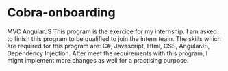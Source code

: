# Cobra-onboarding
MVC AngularJS
This program is the exercice for my internship. I am asked to finish this program to be qualified to join the intern team.
The skills which are required for this program are: C#, Javascript, Html, CSS, AngularJS, Dependency Injection.
After meet the requirements with this program, I might implement more changes as well for a practising purpose.
